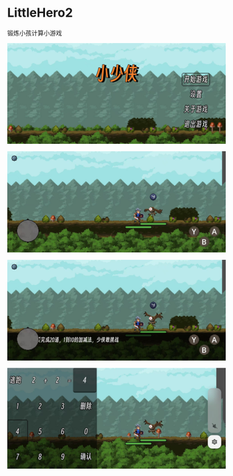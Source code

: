 # LittleHero2
锻炼小孩计算小游戏

<p align="center">
  <img src="https://github.com/huihua7882/LittleHero2/blob/main/Images/image1.png">
</p>

<p align="center">
  <img src="https://github.com/huihua7882/LittleHero2/blob/main/Images/image2.png">
</p>

<p align="center">
  <img src="https://github.com/huihua7882/LittleHero2/blob/main/Images/image3.png">
</p>

<p align="center">
  <img src="https://github.com/huihua7882/LittleHero2/blob/main/Images/image4.png">
</p>

